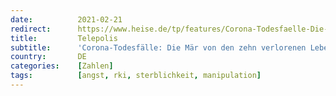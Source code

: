 ```yaml
---
date:          2021-02-21
redirect:      https://www.heise.de/tp/features/Corona-Todesfaelle-Die-Maer-von-den-zehn-verlorenen-Lebensjahren-5060636.html
title:         Telepolis
subtitle:      'Corona-Todesfälle: Die Mär von den zehn verlorenen Lebensjahren'
country:       DE
categories:    [Zahlen]
tags:          [angst, rki, sterblichkeit, manipulation]
---
```

